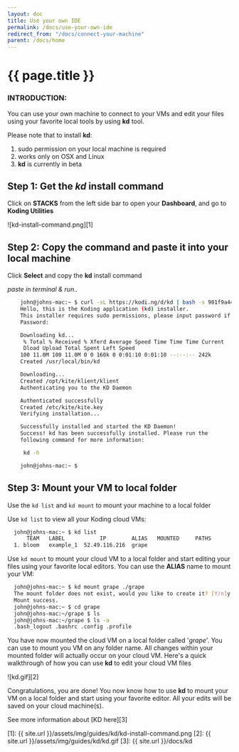 ```yaml
---
layout: doc
title: Use your own IDE
permalink: /docs/use-your-own-ide
redirect_from: "/docs/connect-your-machine"
parent: /docs/home
---
```


# {{ page.title }}

### INTRODUCTION:

You can use your own machine to connect to your VMs and edit your files using your favorite local tools by using **kd** tool.

Please note that to install **kd**:

1. sudo permission on your local machine is required
2. works only on OSX and Linux
3. **kd** is currently in beta

## Step 1: Get the _**kd**_ install command

Click on **STACKS** from the left side bar to open your **Dashboard**, and go to **Koding Utilities**

![kd-install-command.png][1]

## Step 2: Copy the command and paste it into your local machine

Click **Select** and copy the **kd** install command

_paste in terminal &amp; run.._

```bash
    john@johns-mac:~ $ curl -sL https://kodi.ng/d/kd | bash -s 901f9a44
    Hello, this is the Koding application (kd) installer.
    This installer requires sudo permissions, please input password if prompted...
    Password:

    Downloading kd...
     % Total % Received % Xferd Average Speed Time Time Time Current
     Dload Upload Total Spent Left Speed
    100 11.0M 100 11.0M 0 0 160k 0 0:01:10 0:01:10 --:--:-- 242k
    Created /usr/local/bin/kd

    Downloading...
    Created /opt/kite/klient/klient
    Authenticating you to the KD Daemon

    Authenticated successfully
    Created /etc/kite/kite.key
    Verifying installation...

    Successfully installed and started the KD Daemon!
    Success! kd has been successfully installed. Please run the
    following command for more information:

     kd -h

    john@johns-mac:~ $
```

## Step 3: Mount your VM to local folder

Use the `kd list` and `kd mount` to mount your machine to a local folder

Use `kd list` to view all your Koding cloud VMs:

```bash
  john@johns-mac:~ $ kd list
      TEAM   LABEL           IP        ALIAS   MOUNTED     PATHS
  1. bloom   example_1  52.49.116.216  grape
```

Use `kd mount` to mount your cloud VM to a local folder and start editing your files using your favorite local editors. You can use the **ALIAS** name to mount your VM:

```bash
  john@johns-mac:~ $ kd mount grape ./grape
  The mount folder does not exist, would you like to create it? [Y/n]y
  Mount success.
  john@johns-mac:~ $ cd grape
  john@johns-mac:~/grape $ ls
  john@johns-mac:~/grape $ ls -a
  .bash_logout .bashrc .config .profile
```

You have now mounted the cloud VM on a local folder called '_grape_'. You can use to mount you VM on any folder name. All changes within your mounted folder will actually occur on your cloud VM. Here's a quick walkthrough of how you can use **kd** to edit your cloud VM files

![kd.gif][2]

Congratulations, you are done! You now know how to use **kd** to mount your VM on a local folder and start using your favorite editor. All your edits will be saved on your cloud machine(s).

See more information about [KD here][3]

[1]: {{ site.url }}/assets/img/guides/kd/kd-install-command.png
[2]: {{ site.url }}/assets/img/guides/kd/kd.gif
[3]: {{ site.url }}/docs/kd
